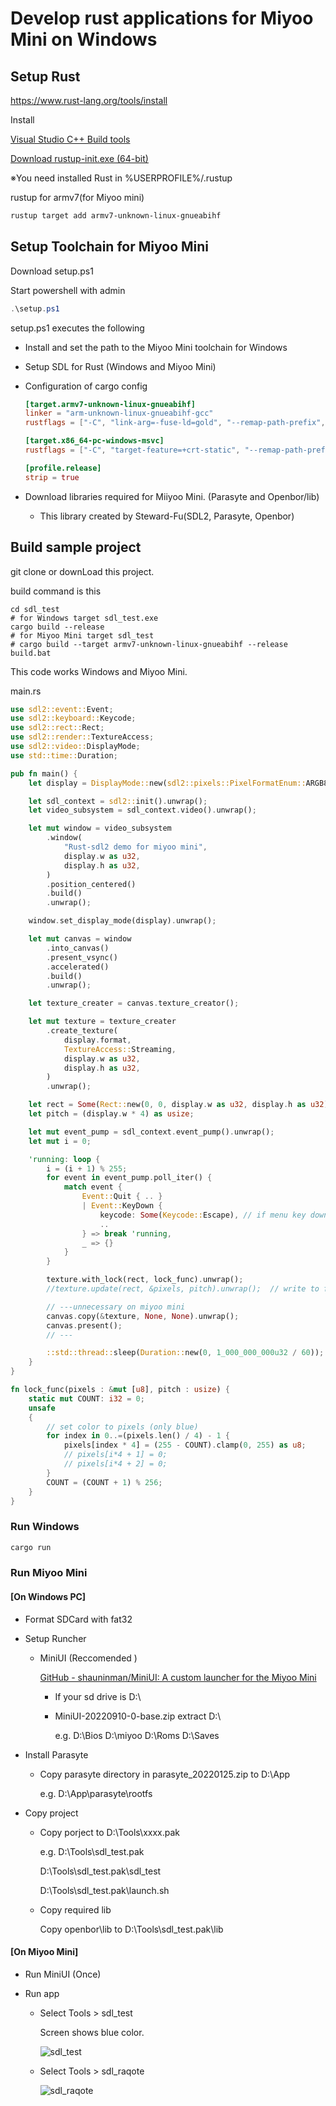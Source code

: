 # Develop rust applications for Miyoo Mini on Windows

## Setup Rust

https://www.rust-lang.org/tools/install

Install

[Visual Studio C++ Build tools](https://visualstudio.microsoft.com/visual-cpp-build-tools/)

[Download rustup-init.exe (64-bit)](https://static.rust-lang.org/rustup/dist/x86_64-pc-windows-msvc/rustup-init.exe)

※You need installed Rust in %USERPROFILE%/.rustup

rustup for armv7(for Miyoo mini)

```powershell
rustup target add armv7-unknown-linux-gnueabihf
```

## Setup Toolchain for Miyoo Mini

Download setup.ps1

Start powershell with admin

```powershell
.\setup.ps1
```

setup.ps1 executes the following

- Install and set the path to the Miyoo Mini toolchain for Windows

- Setup SDL for Rust (Windows and Miyoo Mini)

- Configuration of cargo config
  
  ```toml
  [target.armv7-unknown-linux-gnueabihf]
  linker = "arm-unknown-linux-gnueabihf-gcc"
  rustflags = ["-C", "link-arg=-fuse-ld=gold", "--remap-path-prefix", "C:\\Users\\user=~"]
  
  [target.x86_64-pc-windows-msvc]
  rustflags = ["-C", "target-feature=+crt-static", "--remap-path-prefix", "C:\\Users\\user=~"]
  
  [profile.release]
  strip = true
  ```

- Download libraries required for Miiyoo Mini. (Parasyte and Openbor/lib)
  
  - This library created by Steward-Fu(SDL2, Parasyte, Openbor)

## Build sample project

git clone or downLoad this project.

build command is this

```powershellag-0-1geb7fiurag-1-1geb7fiur
cd sdl_test
# for Windows target sdl_test.exe
cargo build --release
# for Miyoo Mini target sdl_test
# cargo build --target armv7-unknown-linux-gnueabihf --release
build.bat
```

This code works Windows and Miyoo Mini.

main.rs

```rust
use sdl2::event::Event;
use sdl2::keyboard::Keycode;
use sdl2::rect::Rect;
use sdl2::render::TextureAccess;
use sdl2::video::DisplayMode;
use std::time::Duration;

pub fn main() {
    let display = DisplayMode::new(sdl2::pixels::PixelFormatEnum::ARGB8888, 640, 480, 60);

    let sdl_context = sdl2::init().unwrap();
    let video_subsystem = sdl_context.video().unwrap();

    let mut window = video_subsystem
        .window(
            "Rust-sdl2 demo for miyoo mini",
            display.w as u32,
            display.h as u32,
        )
        .position_centered()
        .build()
        .unwrap();

    window.set_display_mode(display).unwrap();

    let mut canvas = window
        .into_canvas()
        .present_vsync()
        .accelerated()
        .build()
        .unwrap();

    let texture_creater = canvas.texture_creator();

    let mut texture = texture_creater
        .create_texture(
            display.format,
            TextureAccess::Streaming,
            display.w as u32,
            display.h as u32,
        )
        .unwrap();

    let rect = Some(Rect::new(0, 0, display.w as u32, display.h as u32));
    let pitch = (display.w * 4) as usize;

    let mut event_pump = sdl_context.event_pump().unwrap();
    let mut i = 0;

    'running: loop {
        i = (i + 1) % 255;
        for event in event_pump.poll_iter() {
            match event {
                Event::Quit { .. }
                | Event::KeyDown {
                    keycode: Some(Keycode::Escape), // if menu key down exit app
                    ..
                } => break 'running,
                _ => {}
            }
        }

        texture.with_lock(rect, lock_func).unwrap();
        //texture.update(rect, &pixels, pitch).unwrap();  // write to framebuffer(on miyoo mini)

        // ---unnecessary on miyoo mini
        canvas.copy(&texture, None, None).unwrap();
        canvas.present();
        // ---

        ::std::thread::sleep(Duration::new(0, 1_000_000_000u32 / 60)); // 60fps
    }
}

fn lock_func(pixels : &mut [u8], pitch : usize) {
    static mut COUNT: i32 = 0;
    unsafe
    {
        // set color to pixels (only blue)
        for index in 0..=(pixels.len() / 4) - 1 {
            pixels[index * 4] = (255 - COUNT).clamp(0, 255) as u8;
            // pixels[i*4 + 1] = 0;
            // pixels[i*4 + 2] = 0;
        }
        COUNT = (COUNT + 1) % 256;
    }
}
```

### Run Windows

```powershell
cargo run
```

### Run Miyoo Mini

#### [On Windows PC]

- Format SDCard with fat32

- Setup Runcher
  
  - MiniUI (Reccomended )
    
    [GitHub - shauninman/MiniUI: A custom launcher for the Miyoo Mini](https://github.com/shauninman/MiniUI)
    
    - If your sd drive is D:\
    
    - MiniUI-20220910-0-base.zip extract D:\
      
      e.g.
      D:\Bios
      D:\miyoo
      D:\Roms
      D:\Saves

- Install Parasyte
  
  - Copy parasyte directory in parasyte_20220125.zip to D:\App
    
    e.g. D:\App\parasyte\rootfs

- Copy project
  
  - Copy porject to D:\Tools\xxxx.pak
    
    e.g. D:\Tools\sdl_test.pak
    
    D:\Tools\sdl_test.pak\sdl_test
    
    D:\Tools\sdl_test.pak\launch.sh
  
  - Copy required lib
    
    Copy openbor\lib to D:\Tools\sdl_test.pak\lib

#### [On Miyoo Mini]

- Run MiniUI (Once)

- Run app
  
  - Select Tools > sdl_test
    
    Screen shows blue color.
    
    ![sdl_test](https://user-images.githubusercontent.com/87966746/193721152-8901191c-eafa-403a-a1ab-c094c3f5a7b7.png)
  
  - Select Tools > sdl_raqote
    
    ![sdl_raqote](https://user-images.githubusercontent.com/87966746/193721320-7ad6ae74-d2a1-4592-9b7d-ad844641f8bd.png)
